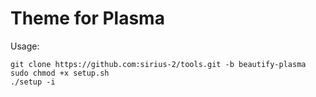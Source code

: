 # Theme for Plasma
Usage:
```
git clone https://github.com:sirius-2/tools.git -b beautify-plasma
sudo chmod +x setup.sh
./setup -i
```
